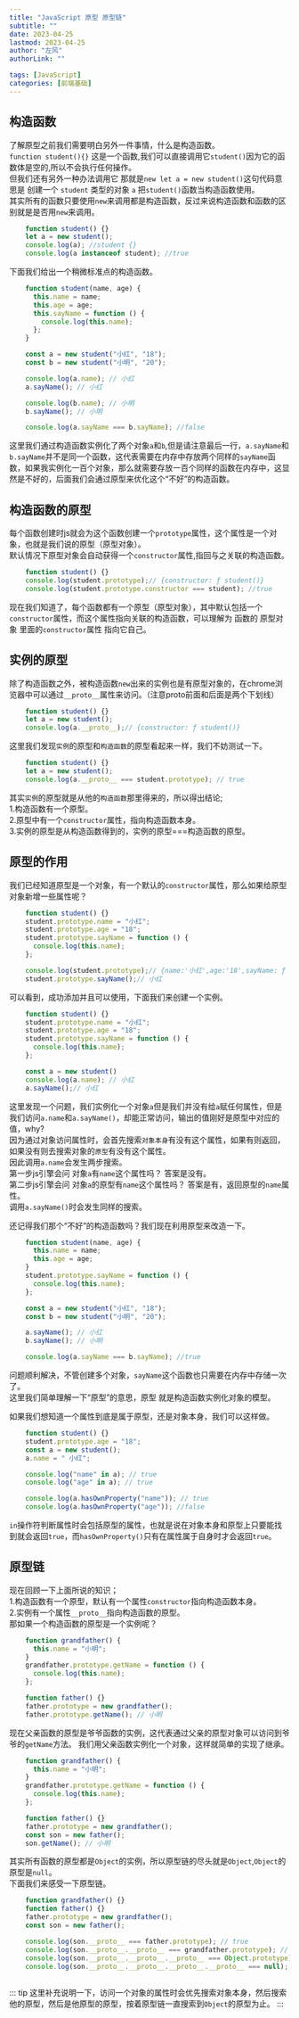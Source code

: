 ```yaml
---
title: "JavaScript 原型 原型链"
subtitle: ""
date: 2023-04-25
lastmod: 2023-04-25
author: "左风"
authorLink: ""

tags: [JavaScript]
categories: [前端基础]
---
```


## 构造函数
了解原型之前我们需要明白另外一件事情，什么是构造函数。  
`function student(){}` 这是一个函数,我们可以直接调用它`student()`因为它的函数体是空的,所以不会执行任何操作。  
但我们还有另外一种办法调用它 那就是`new let a = new student()`这句代码意思是 创建一个 `student` 类型的对象 `a` 把`student()`函数当构造函数使用。  
其实所有的函数只要使用`new`来调用都是构造函数，反过来说构造函数和函数的区别就是是否用`new`来调用。  
```js
    function student() {}
    let a = new student();
    console.log(a); //student {}
    console.log(a instanceof student); //true
```
下面我们给出一个稍微标准点的构造函数。
```js
    function student(name, age) {
      this.name = name;
      this.age = age;
      this.sayName = function () {
        console.log(this.name);
      };
    }

    const a = new student("小红", "18");
    const b = new student("小明", "20");

    console.log(a.name); // 小红
    a.sayName(); // 小红

    console.log(b.name); // 小明
    b.sayName(); // 小明

    console.log(a.sayName === b.sayName); //false
```
这里我们通过构造函数实例化了两个对象`a`和`b`,但是请注意最后一行，`a.sayName`和`b.sayName`并不是同一个函数，这代表需要在内存中存放两个同样的`sayName`函数，如果我实例化一百个对象，那么就需要存放一百个同样的函数在内存中，这显然是不好的，后面我们会通过原型来优化这个“不好”的构造函数。


## 构造函数的原型
每个函数创建时js就会为这个函数创建一个`prototype`属性，这个属性是一个对象，也就是我们说的原型（原型对象）。  
默认情况下原型对象会自动获得一个`constructor`属性,指回与之关联的构造函数。
```js
    function student() {}
    console.log(student.prototype);// {constructor: ƒ student()}
    console.log(student.prototype.constructor === student); //true
```
现在我们知道了，每个函数都有一个原型（原型对象），其中默认包括一个`constructor`属性，而这个属性指向关联的构造函数，可以理解为 函数的 原型对象 里面的`constructor`属性 指向它自己。

## 实例的原型
除了构造函数之外，被构造函数`new`出来的实例也是有原型对象的，在chrome浏览器中可以通过`__proto__`属性来访问。（注意proto前面和后面是两个下划线）
```js
    function student() {}
    let a = new student();
    console.log(a.__proto__);// {constructor: ƒ student()}
```
这里我们发现`实例`的原型和`构造函数`的原型看起来一样，我们不妨测试一下。
```js
    function student() {}
    let a = new student();
    console.log(a.__proto__ === student.prototype); // true
```
其实`实例`的原型就是从他的`构造函数`那里得来的，所以得出结论;  
1.构造函数有一个原型。   
2.原型中有一个`constructor`属性，指向构造函数本身。  
3.实例的原型是从构造函数得到的，实例的原型===构造函数的原型。

## 原型的作用
我们已经知道原型是一个对象，有一个默认的`constructor`属性，那么如果给原型对象新增一些属性呢？
```js
    function student() {}
    student.prototype.name = "小红";
    student.prototype.age = "18";
    student.prototype.sayName = function () {
      console.log(this.name);
    };

    console.log(student.prototype);// {name:'小红',age:'18',sayName: ƒ (), constructor: ƒ student()}
    student.prototype.sayName();// 小红
```
可以看到，成功添加并且可以使用，下面我们来创建一个实例。
```js
    function student() {}
    student.prototype.name = "小红";
    student.prototype.age = "18";
    student.prototype.sayName = function () {
      console.log(this.name);
    };

    const a = new student()
    console.log(a.name); // 小红
    a.sayName();// 小红
```
这里发现一个问题，我们实例化一个对象`a`但是我们并没有给`a`赋任何属性，但是我们访问`a.name`和`a.sayName()`，却能正常访问，输出的值刚好是原型中对应的值，why?  
因为通过对象访问属性时，会首先搜索`对象本身`有没有这个属性，如果有则返回，如果没有则去搜索对象的`原型`有没有这个属性。  
因此调用`a.name`会发生两步搜索。  
第一步js引擎会问 对象`a`有`name`这个属性吗？ 答案是没有。  
第二步js引擎会问 对象`a`的原型有`name`这个属性吗？ 答案是有，返回原型的`name`属性。  
调用`a.sayName()`时会发生同样的搜索。  

还记得我们那个“不好”的构造函数吗？我们现在利用原型来改造一下。
```js
    function student(name, age) {
      this.name = name;
      this.age = age;
    }
    student.prototype.sayName = function () {
      console.log(this.name);
    };

    const a = new student("小红", "18");
    const b = new student("小明", "20");

    a.sayName(); // 小红
    b.sayName(); // 小明

    console.log(a.sayName === b.sayName); //true
```
问题顺利解决，不管创建多个对象，`sayName`这个函数也只需要在内存中存储一次了。  
这里我们简单理解一下“原型”的意思，原型 就是构造函数实例化对象的模型。

如果我们想知道一个属性到底是属于原型，还是对象本身，我们可以这样做。
```js
    function student() {}
    student.prototype.age = "18";
    const a = new student();
    a.name = " 小红";

    console.log("name" in a); // true
    console.log("age" in a); // true

    console.log(a.hasOwnProperty("name")); // true
    console.log(a.hasOwnProperty("age")); //false
```
`in`操作符判断属性时会包括原型的属性，也就是说在对象本身和原型上只要能找到就会返回`true`，而`hasOwnProperty()`只有在属性属于自身时才会返回`true`。

## 原型链
现在回顾一下上面所说的知识；   
1.构造函数有一个原型，默认有一个属性`constructor`指向构造函数本身。   
2.实例有一个属性`__proto__`指向构造函数的原型。   
那如果一个构造函数的原型是一个实例呢？
```js
    function grandfather() {
      this.name = "小明";
    }
    grandfather.prototype.getName = function () {
      console.log(this.name);
    };

    function father() {}
    father.prototype = new grandfather();
    father.prototype.getName(); // 小明
```
现在父亲函数的原型是爷爷函数的实例，这代表通过父亲的原型对象可以访问到爷爷的`getName`方法。
我们用父亲函数实例化一个对象，这样就简单的实现了继承。
```js
    function grandfather() {
      this.name = "小明";
    }
    grandfather.prototype.getName = function () {
      console.log(this.name);
    };

    function father() {}
    father.prototype = new grandfather();
    const son = new father();
    son.getName(); // 小明
```
其实所有函数的原型都是`Object`的实例，所以原型链的尽头就是`Object`,`Object`的原型是`null`。  
下面我们来感受一下原型链。
```js
    function grandfather() {}
    function father() {}
    father.prototype = new grandfather();
    const son = new father();

    console.log(son.__proto__ === father.prototype); // true
    console.log(son.__proto__.__proto__ === grandfather.prototype); // true
    console.log(son.__proto__.__proto__.__proto__ === Object.prototype); // true
    console.log(son.__proto__.__proto__.__proto__.__proto__ === null); // true
    
```
::: tip
这里补充说明一下，访问一个对象的属性时会优先搜索对象本身，然后搜索他的原型，然后是他原型的原型，按着原型链一直搜索到`Object`的原型为止。
:::